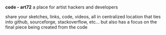 **code - art72**
a place for artist hackers and developers


share your sketches, links, code, videos, all in centralized location that ties into github, sourceforge, stackoverflow, etc... but also has a focus on the final piece being created from the code
